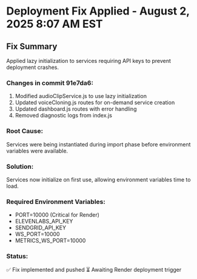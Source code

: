# Deployment Fix Applied - August 2, 2025 8:07 AM EST

## Fix Summary
Applied lazy initialization to services requiring API keys to prevent deployment crashes.

### Changes in commit 91e7da6:
1. Modified audioClipService.js to use lazy initialization
2. Updated voiceCloning.js routes for on-demand service creation
3. Updated dashboard.js routes with error handling
4. Removed diagnostic logs from index.js

### Root Cause:
Services were being instantiated during import phase before environment variables were available.

### Solution:
Services now initialize on first use, allowing environment variables time to load.

### Required Environment Variables:
- PORT=10000 (Critical for Render)
- ELEVENLABS_API_KEY
- SENDGRID_API_KEY
- WS_PORT=10000
- METRICS_WS_PORT=10000

### Status:
✅ Fix implemented and pushed
⏳ Awaiting Render deployment trigger